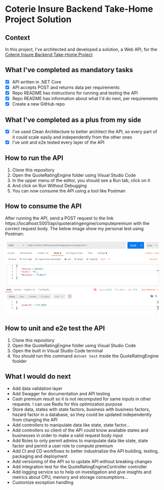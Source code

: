 # Coterie Insure Backend Take-Home Project Solution

## Context

In this project, I've architected and developed a solution, a Web API, for the [Coterie Insure Backend Take-Home Project](https://github.com/CoterieInsure/backend-takehome#readme)

## What I've completed as mandatory tasks

- [x] API written in .NET Core
- [x] API accepts POST and returns data per requirements
- [x] Repo README has instructions for running and testing the API
- [x] Repo README has information about what I'd do next, per requirements
- [x] Create a new GitHub repo

## What I've completed as a plus from my side

- [x] I've used Clean Architecture to better architect the API, so every part of it could scale easily and independently from the other ones
- [x] I've unit and e2e tested every layer of the API

## How to run the API

1. Clone this repository
2. Open the QuoteRatingEngine folder using Visual Studio Code
3. In the upper menu of the editor, you should see a Run tab, click on it
4. And click on Run Without Debugging
5. You can now consume the API using a tool like Postman

## How to consume the API

After running the API, send a POST request to the link https://localhost:5001/api/quoteratingengine/computepremium with the correct request body. The below image show my personal test using Postman:

![Postman Post Request Test](./assets/postman-post-request-test.png)

## How to unit and e2e test the API

1. Clone this repository
2. Open the QuoteRatingEngine folder using Visual Studio Code
3. Open the built in Visual Studio Code terminal
4. You should run this command `dotnet test` inside the QuoteRatingEngine foolder

## What I would do next

- Add data validation layer
- Add Swagger for documentation and API testing
- Cash premium result so it is not recomputed for same inputs in other requests. I can use Redis for this optimization purpose
- Store data, states with state factors, business with business factors, hazard factor in a database, so they could be updated independently from changing the API
- Add controllers to manipulate data like state, state factor...
- Add controllers so client of the API could know available states and businesses in order to make a valid request body input
- Add Roles to only permit admins to manipulate data like state, state factor and permit a user role to compute premium
- Add CI and CD workflows to better industrialize the API building, testing, packaging and deployment
- Add versioning of the API so to update API without breaking changes
- Add integration test for the QuoteRatingEngineController controller
- Add logging service so to help on investigation and give insights and metrics about CPU, memory and storage consumptions...
- Customize exception handling
